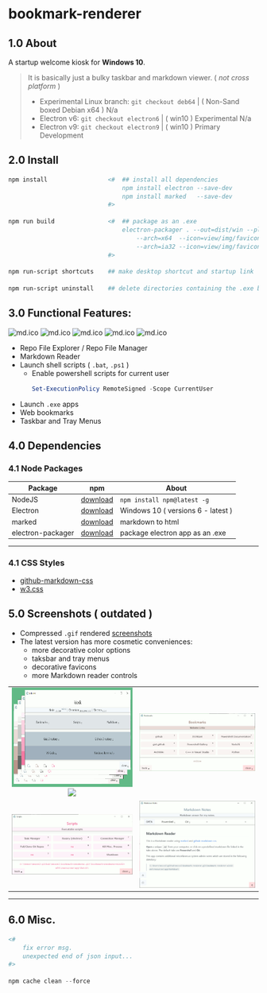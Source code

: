 # bookmark-renderer

## 1.0 About

A startup welcome kiosk for **Windows 10**.

> It is basically just a bulky taskbar and markdown viewer. ( *not cross platform* )
> - Experimental Linux branch: ```git checkout deb64``` | ( Non-Sand boxed Debian x64 ) N/a
> - Electron v6: ```git checkout electron6``` | ( win10 ) Experimental N/a
> - Electron v9: ```git checkout electron9``` | ( win10 ) Primary Development

## 2.0 Install

```ps1
npm install                 <#  ## install all dependencies
                                npm install electron --save-dev
                                npm install marked   --save-dev
                            #>

npm run build               <#  ## package as an .exe
                                electron-packager . --out=dist/win --platform=win32
                                    --arch=x64  --icon=view/img/favicon.ico --overwrite
                                    --arch=ia32 --icon=view/img/favicon.ico --overwrite
                            #>

npm run-script shortcuts    ## make desktop shortcut and startup link

npm run-script uninstall    ## delete directories containing the .exe build
```

## 3.0 Functional Features:

![md.ico]( view/img/github.ico ) ![md.ico]( view/img/md.ico ) ![md.ico]( view/img/ps.ico ) ![md.ico]( view/img/favicon.ico ) ![md.ico]( view/img/star.ico )

* Repo File Explorer / Repo File Manager
* Markdown Reader
* Launch shell scripts ( ```.bat```, ```.ps1``` )
    * Enable powershell scripts for current user
        ```ps1
        Set-ExecutionPolicy RemoteSigned -Scope CurrentUser
        ```
* Launch ```.exe``` apps
* Web bookmarks
* Taskbar and Tray Menus

## 4.0 Dependencies

### 4.1 Node Packages

| Package | npm | About |
|---|---|---|
|NodeJS|[download]( https://nodejs.org )| ```npm install npm@latest -g```|
|Electron|[download]( https://www.electronjs.org/ )|Windows 10 ( versions 6 - latest ) |
|marked|[download]( https://www.npmjs.com/package/marked )|markdown to html|
|electron-packager|[download]( https://www.npmjs.com/package/electron-packager )|package electron app as an .exe|

---

### 4.1 CSS Styles

* [github-markdown-css]( https://github.com/sindresorhus/github-markdown-css )
* [w3.css]( https://www.w3schools.com/w3css/w3css_color_themes.asp )

## 5.0 Screenshots ( outdated )

* Compressed ```.gif``` rendered [screenshots]( screenshots/README.md )
* The latest version has more cosmetic conveniences:
    * more decorative color options
    * taksbar and tray menus
    * decorative favicons
    * more Markdown reader controls

|||
|:---:|:---:|
| <img src="screenshots/group-colors-600x329.gif" height="200px"> <a href="https://gist.github.com/mezcel/4de4493be820be7529efe75d89bf9176" target="_blank" title="99-cents"><img src="https://gist.githubusercontent.com/mezcel/4de4493be820be7529efe75d89bf9176/raw/f333bd11e9e1969f0f7fa1098c4369690225b304/kiosk-example-2.jpg" height="200px"></a>|![screenshots\bookmarks.gif](screenshots/bookmarks.gif)|
|![screenshots\scripts.gif](screenshots/scripts.gif)|![screenshots\kiosk-md.gif](screenshots/kiosk-md.gif)|

---

## 6.0 Misc.

```ps1
<#
    fix error msg.
    unexpected end of json input...
#>

npm cache clean --force
```